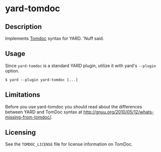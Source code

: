 yard-tomdoc
===========

Description
-----------

Implements [Tomdoc](http://tomdoc.org) syntax for YARD. 'Nuff said.


Usage
-----

Since `yard-tomdoc` is a standard YARD plugin, utilize it with yard's
`--plugin` option.

    $ yard --plugin yard-tomdoc [...]


Limitations
-----------

Before you use yard-tomdoc you should read about the differences between YARD
and TomDoc syntax at http://gnuu.org/2010/05/12/whats-missing-from-tomdoc/.


Licensing
---------

See the `TOMDOC_LICENSE` file for license information on TomDoc.

